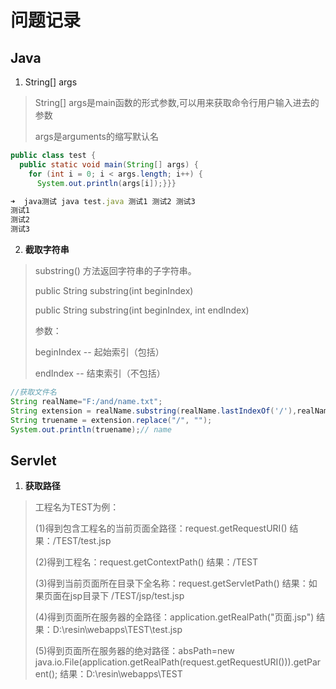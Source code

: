# 问题记录

## Java

1. String[] args

> String[] args是main函数的形式参数,可以用来获取命令行用户输入进去的参数
>
> args是arguments的缩写默认名

```java
public class test {
  public static void main(String[] args) {
    for (int i = 0; i < args.length; i++) {
      System.out.println(args[i]);}}}
```

```js
➜  java测试 java test.java 测试1 测试2 测试3
测试1
测试2
测试3
```

2. **截取字符串**

> substring() 方法返回字符串的子字符串。
>
>
> public String substring(int beginIndex)
>
> public String substring(int beginIndex, int endIndex)
>
> 参数：
>
> beginIndex -- 起始索引（包括）
>
> endIndex -- 结束索引（不包括）

```java
//获取文件名
String realName="F:/and/name.txt";
String extension = realName.substring(realName.lastIndexOf('/'),realName.indexOf("."));
String truename = extension.replace("/", "");
System.out.println(truename);// name
```



## Servlet

1. **获取路径**

> 工程名为TEST为例：
>
> (1)得到包含工程名的当前页面全路径：request.getRequestURI()
> 结果：/TEST/test.jsp
>
> (2)得到工程名：request.getContextPath()
> 结果：/TEST
>
> (3)得到当前页面所在目录下全名称：request.getServletPath()
> 结果：如果页面在jsp目录下 /TEST/jsp/test.jsp
>
> (4)得到页面所在服务器的全路径：application.getRealPath("页面.jsp")
> 结果：D:\resin\webapps\TEST\test.jsp
>
> (5)得到页面所在服务器的绝对路径：absPath=new java.io.File(application.getRealPath(request.getRequestURI())).getParent();
> 结果：D:\resin\webapps\TEST